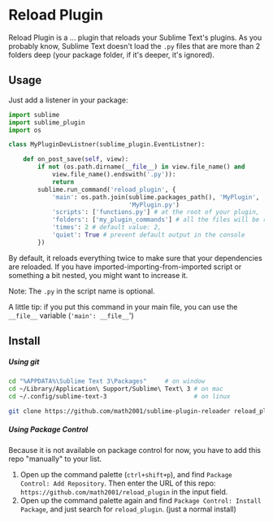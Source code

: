 # Reload Plugin

Reload Plugin is a ... plugin that reloads your Sublime Text's plugins. As you probably know, Sublime Text doesn't load the `.py` files that are more than 2 folders deep (your package folder, if it's deeper, it's ignored).

## Usage

Just add a listener in your package:

```python
import sublime
import sublime_plugin
import os

class MyPluginDevListner(sublime_plugin.EventListner):

    def on_post_save(self, view):
        if not (os.path.dirname(__file__) in view.file_name() and
            view.file_name().endswith('.py')):
            return
        sublime.run_command('reload_plugin', {
            'main': os.path.join(sublime.packages_path(), 'MyPlugin',
                                 'MyPlugin.py')
            'scripts': ['functions.py'] # at the root of your plugin,
            'folders': ['my_plugin_commands'] # all the files will be relaoded
            'times': 2 # default value: 2,
            'quiet': True # prevent default output in the console
        })

```

By default, it reloads everything twice to make sure that your dependencies are reloaded. If you have imported-importing-from-imported script or something a bit nested, you might want to increase it.

Note: The `.py` in the script name is optional.

A little tip: if you put this command in your main file, you can use the `__file__` variable (`'main': __file__`')

## Install

##### Using git

```bash
cd "%APPDATA%\Sublime Text 3\Packages"     # on window
cd ~/Library/Application\ Support/Sublime\ Text\ 3 # on mac
cd ~/.config/sublime-text-3                        # on linux

git clone https://github.com/math2001/sublime-plugin-reloader reload_plugin
```

##### Using Package Control

Because it is not available on package control for now, you have to add this repo "manually" to your list.

1. Open up the command palette (`ctrl+shift+p`), and find `Package Control: Add Repository`. Then enter the URL of this repo: `https://github.com/math2001/reload_plugin` in the input field.
2. Open up the command palette again and find `Package Control: Install Package`, and just search for `reload_plugin`. (just a normal install)
